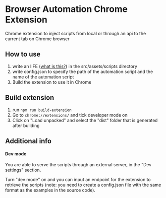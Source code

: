 # Browser Automation Chrome Extension

Chrome extension to inject scripts from local or through an api to the current tab on Chrome browser

## How to use

1. write an IIFE ([what is this?](https://developer.mozilla.org/en-US/docs/Glossary/IIFE)) in the src/assets/scripts directory
2. write config.json to specify the path of the automation script and the name of the automation script
3. Build the extension to use it in Chrome

## Build extension

1. run `npm run build-extension`
2. Go to `chrome://extensions/` and tick developer mode on
3. Click on "Load unpacked" and select the "dist" folder that is generated after building

## Additional info

#### Dev mode

You are able to serve the scripts through an external server, in the "Dev settings" section.

Turn "dev mode" on and you can input an endpoint for the extension to retrieve the scripts (note: you need to create a config.json file with the same format as the examples in the source code).
